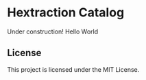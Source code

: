 # Hextraction Catalog

Under construction! Hello World

## License

This project is licensed under the MIT License.
